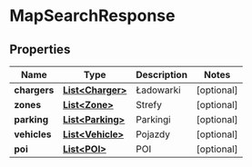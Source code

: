 
# MapSearchResponse

## Properties
Name | Type | Description | Notes
------------ | ------------- | ------------- | -------------
**chargers** | [**List&lt;Charger&gt;**](Charger.md) | Ładowarki |  [optional]
**zones** | [**List&lt;Zone&gt;**](Zone.md) | Strefy |  [optional]
**parking** | [**List&lt;Parking&gt;**](Parking.md) | Parkingi |  [optional]
**vehicles** | [**List&lt;Vehicle&gt;**](Vehicle.md) | Pojazdy |  [optional]
**poi** | [**List&lt;POI&gt;**](POI.md) | POI |  [optional]



